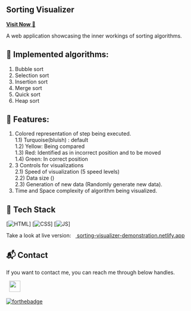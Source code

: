 ## Sorting Visualizer


<a href="sorting-visualizer-demonstration.netlify.app"> **Visit Now** 🚀 </a>



A web application showcasing the inner workings of sorting algorithms.


## 📌 Implemented algorithms:
1) Bubble sort
2) Selection sort
3) Insertion sort
4) Merge sort
5) Quick sort
6) Heap sort


## 📌 Features:
1) Colored representation of step being executed. <br/>
  1.1) Turquoise(bluish) : default <br/>
  1.2) Yellow: Being compared <br/>
  1.3) Red: Identified as in incorrect position and to be moved <br/>
  1.4) Green: In correct position <br/>
2) 3 Controls for visualizations <br/>
  2.1) Speed of visualization (5 speed levels) <br/>
  2.2) Data size () <br/>
  2.3) Generation of new data (Randomly generate new data). <br/>
3) Time and Space complexity of algorithm being visualized. <br/>


## 📌 Tech Stack
[![HTML](https://img.shields.io/badge/html5%20-%23E34F26.svg?&style=for-the-badge&logo=html5&logoColor=white)]
[![CSS](https://img.shields.io/badge/css3%20-%231572B6.svg?&style=for-the-badge&logo=css3&logoColor=white)]
[![JS](https://img.shields.io/badge/javascript%20-%23323330.svg?&style=for-the-badge&logo=javascript&logoColor=%23F7DF1E)]

Take a look at live version: 
&nbsp;&nbsp;<a href="sorting-visualizer-demonstration.netlify.app"> sorting-visualizer-demonstration.netlify.app </a>


<h2>📬 Contact</h2>

If you want to contact me, you can reach me through below handles.

&nbsp;&nbsp;<a href="https://linkedin.com/in/sneha-chauhan-3858921aa/"><img src="https://www.felberpr.com/wp-content/uploads/linkedin-logo.png" width="30"></img></a>

[![forthebadge](https://forthebadge.com/images/badges/built-with-love.svg)](https://forthebadge.com)

